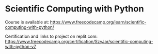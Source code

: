 # Scientific Computing with Python

Course is available at: https://www.freecodecamp.org/learn/scientific-computing-with-python/

Certification and links to project on replit.com: https://www.freecodecamp.org/certification/SzyJar/scientific-computing-with-python-v7
